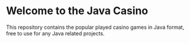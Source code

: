 # Welcome to the Java Casino
This repository contains the popular played casino games in Java format, free to use for any Java related projects.

